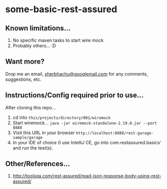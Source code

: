 # some-basic-rest-assured

## Known limitations...

1. No specific maven tasks to start wire mock
2. Probably others... :D

## Want more?

Drop me an email, sherbhachu@googlemail.com for any comments, suggestions, etc.

## Instructions/Config required prior to use...

After cloning this repo...

1. cd into ```this/projects/directory/001/wiremock```
2. Start wiremock... ```java -jar wiremock-standalone-2.19.0.jar --port 8888```
3. Visit this URL in your browser ```http://localhost:8888/rest-garage-sample/garage```
4. In your IDE of choice (I use IntelliJ CE, go into com.restassured.basics' and run the test(s).

## Other/References...

1. http://toolsqa.com/rest-assured/read-json-response-body-using-rest-assured/

